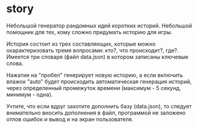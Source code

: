 # story
 
Небольшой генератор рандомных идей коротких историй. Небольшой помощник для тех, кому сложно придумать историю для игры.

История состоит из трех составляющих, которые можно охарактеризовать тремя вопросами: кто?, что происходит?, где?. Имеется три словаря (файл data.json) в котором записаны ключевые слова.

Нажатие на "пробел" генерирует новую историю, а если включить влажок "auto" будет происходить автоматическая генерация историй, через определенный промежуток времени (максимум - 5 секунд, минимум - одна).

Учтите, что если вдруг захотите дополнить базу (data.json), то следует внимательно вносить дополнения в файл, программой не заложено отлов ошибок и вывод и на экран пользователя. 
